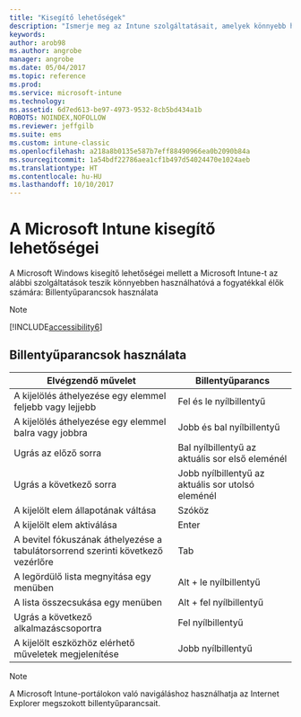 ```yaml
---
title: "Kisegítő lehetőségek"
description: "Ismerje meg az Intune szolgáltatásait, amelyek könnyebb használatot biztosítanak a fogyatékkal élők számára."
keywords: 
author: arob98
ms.author: angrobe
manager: angrobe
ms.date: 05/04/2017
ms.topic: reference
ms.prod: 
ms.service: microsoft-intune
ms.technology: 
ms.assetid: 6d7ed613-be97-4973-9532-8cb5bd434a1b
ROBOTS: NOINDEX,NOFOLLOW
ms.reviewer: jeffgilb
ms.suite: ems
ms.custom: intune-classic
ms.openlocfilehash: a218a8b0135e587b7eff88490966ea0b2090b84a
ms.sourcegitcommit: 1a54bdf22786aea1cf1b497d54024470e1024aeb
ms.translationtype: HT
ms.contentlocale: hu-HU
ms.lasthandoff: 10/10/2017
---
```

# <a name="accessibility-features-of-microsoft-intune"></a>A Microsoft Intune kisegítő lehetőségei
A Microsoft Windows kisegítő lehetőségei mellett a Microsoft Intune-t az alábbi szolgáltatások teszik könnyebben használhatóvá a fogyatékkal élők számára: Billentyűparancsok használata

> [!NOTE]
> [!INCLUDE[accessibility6](./includes/accessibility6_md.md)]

## <a name="using-keyboard-shortcuts"></a>Billentyűparancsok használata

|Elvégzendő művelet|Billentyűparancs|
|--------------|------------------------------|
|A kijelölés áthelyezése egy elemmel feljebb vagy lejjebb|Fel és le nyílbillentyű|
|A kijelölés áthelyezése egy elemmel balra vagy jobbra|Jobb és bal nyílbillentyű|
|Ugrás az előző sorra|Bal nyílbillentyű az aktuális sor első eleménél|
|Ugrás a következő sorra|Jobb nyílbillentyű az aktuális sor utolsó eleménél|
|A kijelölt elem állapotának váltása|Szóköz|
|A kijelölt elem aktiválása|Enter|
|A bevitel fókuszának áthelyezése a tabulátorsorrend szerinti következő vezérlőre|Tab|
|A legördülő lista megnyitása egy menüben|Alt + le nyílbillentyű|
|A lista összecsukása egy menüben|Alt + fel nyílbillentyű|
|Ugrás a következő alkalmazáscsoportra|Fel nyílbillentyű|
|A kijelölt eszközhöz elérhető műveletek megjelenítése|Jobb nyílbillentyű|
> [!NOTE]
> A Microsoft Intune-portálokon való navigáláshoz használhatja az Internet Explorer megszokott billentyűparancsait.
